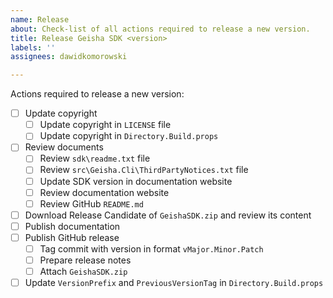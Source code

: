 ```yaml
---
name: Release
about: Check-list of all actions required to release a new version.
title: Release Geisha SDK <version>
labels: ''
assignees: dawidkomorowski

---
```


Actions required to release a new version:
- [ ] Update copyright
  - [ ] Update copyright in `LICENSE` file
  - [ ] Update copyright in `Directory.Build.props`
- [ ] Review documents
  - [ ] Review `sdk\readme.txt` file
  - [ ] Review `src\Geisha.Cli\ThirdPartyNotices.txt` file
  - [ ] Update SDK version in documentation website
  - [ ] Review documentation website
  - [ ] Review GitHub `README.md`
- [ ] Download Release Candidate of `GeishaSDK.zip` and review its content
- [ ] Publish documentation
- [ ] Publish GitHub release
  - [ ] Tag commit with version in format `vMajor.Minor.Patch`
  - [ ] Prepare release notes
  - [ ] Attach `GeishaSDK.zip`
- [ ] Update `VersionPrefix` and `PreviousVersionTag` in `Directory.Build.props`
